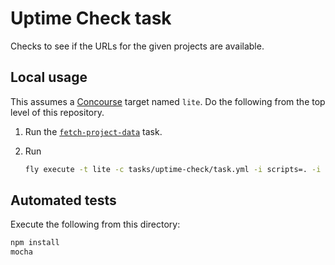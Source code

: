 # Uptime Check task

Checks to see if the URLs for the given projects are available.

## Local usage

This assumes a [Concourse](http://concourse.ci/) target named `lite`. Do the following from the top level of this repository.

1. Run the [`fetch-project-data`](../fetch-project-data.yml) task.
1. Run

    ```bash
    fly execute -t lite -c tasks/uptime-check/task.yml -i scripts=. -i projects-json=tmp
    ```

## Automated tests

Execute the following from this directory:

```bash
npm install
mocha
```
